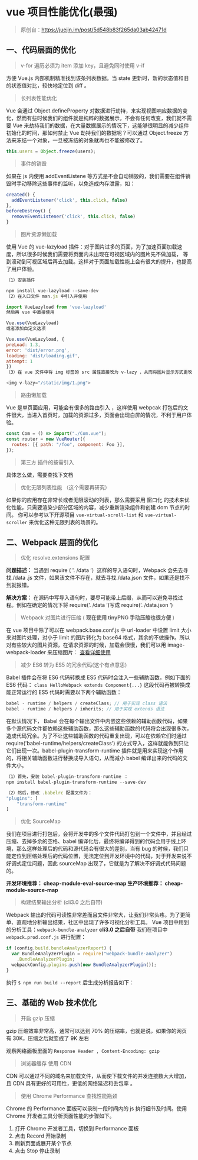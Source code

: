 # vue 项目性能优化(最强)

> 原创自：https://juejin.im/post/5d548b83f265da03ab42471d

## 一、代码层面的优化

> v-for 遍历必须为 item 添加 key，且避免同时使用 v-if

方便 Vue.js 内部机制精准找到该条列表数据。当 state 更新时，新的状态值和旧的状态值对比，较快地定位到 diff 。

> 长列表性能优化

Vue 会通过 Object.defineProperty 对数据进行劫持，来实现视图响应数据的变化，然而有些时候我们的组件就是纯粹的数据展示，不会有任何改变，我们就不需要 Vue 来劫持我们的数据，在大量数据展示的情况下，这能够很明显的减少组件初始化的时间，那如何禁止 Vue 劫持我们的数据呢？可以通过 Object.freeze 方法来冻结一个对象，一旦被冻结的对象就再也不能被修改了。

```js
this.users = Object.freeze(users);
```

> 事件的销毁

如果在 js 内使用 addEventListene 等方式是不会自动销毁的，我们需要在组件销毁时手动移除这些事件的监听，以免造成内存泄露，如：

```js
created() {
  addEventListener('click', this.click, false)
},
beforeDestroy() {
  removeEventListener('click', this.click, false)
}
```

> 图片资源懒加载

使用 Vue 的 vue-lazyload 插件：对于图片过多的页面，为了加速页面加载速度，所以很多时候我们需要将页面内未出现在可视区域内的图片先不做加载， 等到滚动到可视区域后再去加载。这样对于页面加载性能上会有很大的提升，也提高了用户体验。

```js
（1）安装插件

npm install vue-lazyload --save-dev
（2）在入口文件 man.js 中引入并使用

import VueLazyload from 'vue-lazyload'
然后再 vue 中直接使用

Vue.use(VueLazyload)
或者添加自定义选项

Vue.use(VueLazyload, {
preLoad: 1.3,
error: 'dist/error.png',
loading: 'dist/loading.gif',
attempt: 1
})
（3）在 vue 文件中将 img 标签的 src 属性直接改为 v-lazy ，从而将图片显示方式更改为懒加载显示：

<img v-lazy="/static/img/1.png">
```

> 路由懒加载

Vue 是单页面应用，可能会有很多的路由引入 ，这样使用 webpcak 打包后的文件很大，当进入首页时，加载的资源过多，页面会出现白屏的情况，不利于用户体验。

```js
const Com = () => import("./Com.vue");
const router = new VueRouter({
  routes: [{ path: "/foo", component: Foo }],
});
```

> 第三方 插件的按需引入

具体怎么做，需要查找下文档

> 优化无限列表性能 （这个需要再研究）

如果你的应用存在非常长或者无限滚动的列表，那么需要采用 窗口化 的技术来优化性能，只需要渲染少部分区域的内容，减少重新渲染组件和创建 dom 节点的时间。 你可以参考以下开源项目 `vue-virtual-scroll-list` 和 `vue-virtual-scroller` 来优化这种无限列表的场景的。

## 二、Webpack 层面的优化

> 优化 resolve.extensions 配置

**问题描述：**
当遇到 require ( '. /data ’）这样的导入语句时，Webpack 会先去寻找./data .js 文件，如果该文件不存在，就去寻找./data.json 文件，如果还是找不到就报错。

**解决方案：**
在源码中写导入语句时，要尽可能带上后缀，从而可以避免寻找过程。例如在确定的情况下将 require(’. /data ’)写成 require(’. /data.json ’)

> Webpack 对图片进行压缩 ( **现在使用 tinyPNG 手动压缩也很方便** )

在 vue 项目中除了可以在 webpack.base.conf.js 中 url-loader 中设置 limit 大小来对图片处理，对小于 limit 的图片转化为 base64 格式，其余的不做操作。所以对有些较大的图片资源，在请求资源的时候，加载会很慢，我们可以用 image-webpack-loader 来压缩图片：
[查看详细使用](https://github.com/tcoopman/image-webpack-loader)

> 减少 ES6 转为 ES5 的冗余代码(这个有点意思)

Babel 插件会在将 ES6 代码转换成 ES5 代码时会注入一些辅助函数，例如下面的 ES6 代码：
`class HelloWebpack extends Component{...}`
这段代码再被转换成能正常运行的 ES5 代码时需要以下两个辅助函数：

```js
babel - runtime / helpers / createClass; // 用于实现 class 语法
babel - runtime / helpers / inherits; // 用于实现 extends 语法
```

在默认情况下， Babel 会在每个输出文件中内嵌这些依赖的辅助函数代码，如果多个源代码文件都依赖这些辅助函数，那么这些辅助函数的代码将会出现很多次，造成代码冗余。为了不让这些辅助函数的代码重复出现，可以在依赖它们时通过 require('babel-runtime/helpers/createClass') 的方式导入，这样就能做到只让它们出现一次。babel-plugin-transform-runtime 插件就是用来实现这个作用的，将相关辅助函数进行替换成导入语句，从而减小 babel 编译出来的代码的文件大小。

```js
（1）首先，安装 babel-plugin-transform-runtime ：
npm install babel-plugin-transform-runtime --save-dev

（2）然后，修改 .babelrc 配置文件为：
"plugins": [
    "transform-runtime"
]
```

> 优化 SourceMap

我们在项目进行打包后，会将开发中的多个文件代码打包到一个文件中，并且经过压缩、去掉多余的空格、babel 编译化后，最终将编译得到的代码会用于线上环境，那么这样处理后的代码和源代码会有很大的差别，当有 bug 的时候，我们只能定位到压缩处理后的代码位置，无法定位到开发环境中的代码，对于开发来说不好调式定位问题，因此 sourceMap 出现了，它就是为了解决不好调式代码问题的。

**开发环境推荐： cheap-module-eval-source-map
生产环境推荐： cheap-module-source-map**

> 构建结果输出分析 (cli3.0 之后自带)

Webpack 输出的代码可读性非常差而且文件非常大，让我们非常头疼。为了更简单、直观地分析输出结果，社区中出现了许多可视化分析工具。
Vue 项目中用到的分析工具：`webpack-bundle-analyzer`
**cli3.0 之后自带**
我们在项目中 `webpack.prod.conf.js` 进行配置：

```js
if (config.build.bundleAnalyzerReport) {
  var BundleAnalyzerPlugin = require("webpack-bundle-analyzer")
    .BundleAnalyzerPlugin;
  webpackConfig.plugins.push(new BundleAnalyzerPlugin());
}
```

执行 `$ npm run build --report` 后生成分析报告如下：

## 三、基础的 Web 技术优化

> 开启 gzip 压缩

gzip 压缩效率非常高，通常可以达到 70% 的压缩率，也就是说，如果你的网页有 30K，压缩之后就变成了 9K 左右

观察网络面板里面的 `Response Header , Content-Encoding: gzip`

> 浏览器缓存
> 使用 CDN

CDN 可以通过不同的域名来加载文件，从而使下载文件的并发连接数大大增加，且 CDN 具有更好的可用性，更低的网络延迟和丢包率 。

> 使用 Chrome Performance 查找性能瓶颈

Chrome 的 Performance 面板可以录制一段时间内的 js 执行细节及时间。使用 Chrome 开发者工具分析页面性能的步骤如下。

1. 打开 Chrome 开发者工具，切换到 Performance 面板
2. 点击 Record 开始录制
3. 刷新页面或展开某个节点
4. 点击 Stop 停止录制
